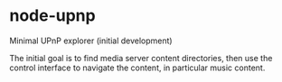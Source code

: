 # node-upnp

Minimal UPnP explorer (initial development)

The initial goal is to find media server content directories, then use
the control interface to navigate the content, in particular music content.
